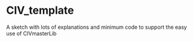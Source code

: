 # CIV_template
A sketch with lots of explanations and minimum code to support the easy use of CIVmasterLib
